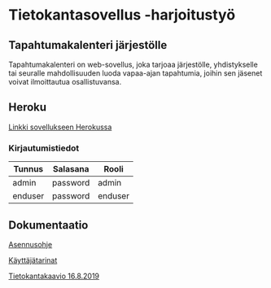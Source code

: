 # Tietokantasovellus -harjoitustyö

## Tapahtumakalenteri järjestölle

Tapahtumakalenteri on web-sovellus, joka tarjoaa järjestölle, yhdistykselle tai seuralle mahdollisuuden luoda vapaa-ajan tapahtumia, joihin sen jäsenet voivat ilmoittautua osallistuvansa.

## Heroku

[Linkki sovellukseen Herokussa](https://young-ocean-99854.herokuapp.com)

### Kirjautumistiedot
|Tunnus|Salasana|Rooli|
|-------|--------|-----|
|admin  |password|admin|
|enduser|password|enduser|

## Dokumentaatio

[Asennusohje](https://github.com/hoffrenm/tapahtumakalenteri/blob/master/dokumentaatio/installationguide.md)

[Käyttäjätarinat](https://github.com/hoffrenm/tapahtumakalenteri/blob/master/dokumentaatio/userstories.md)

[Tietokantakaavio 16.8.2019](https://github.com/hoffrenm/tapahtumakalenteri/blob/master/dokumentaatio/Tietokantakaavio.png)
